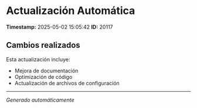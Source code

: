 # Actualización Automática

**Timestamp:** 2025-05-02 15:05:42
**ID:** 20117

## Cambios realizados

Esta actualización incluye:
- Mejora de documentación
- Optimización de código
- Actualización de archivos de configuración

---
*Generado automáticamente*
